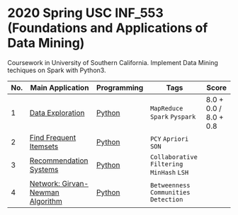 # 2020 Spring USC INF_553 (Foundations and Applications of Data Mining)

Coursework in University of Southern California. Implement Data Mining techiques on Spark with Python3. 

|No.| Main Application |Programming|Tags|Score|
|---|------------------|-----------|----|-----|
|1|[Data Exploration](https://github.com/AaronYang2333/INF_553/blob/master/hw_pdf/assignment1.pdf)|[Python](https://github.com/AaronYang2333/INF_553/tree/master/ay_hw_1) |`MapReduce` `Spark` `Pyspark`|8.0 + 0.0 / 8.0 + 0.8|
|2|[Find Frequent Itemsets](https://github.com/AaronYang2333/INF_553/blob/master/hw_pdf/assignment2.pdf)|[Python](https://github.com/AaronYang2333/INF_553/tree/master/ay_hw_2)| `PCY` `Apriori` `SON`||
|3|[Recommendation Systems]()|[Python]()|`Collaborative Filtering` `MinHash` `LSH`||
|4|[Network: Girvan-Newman Algorithm]()|[Python]()|`Betweenness` `Communities Detection`||
